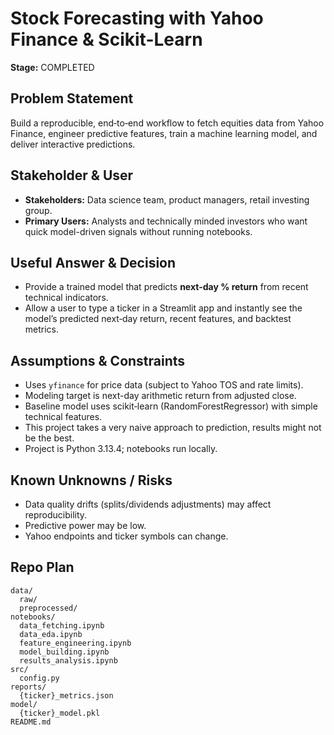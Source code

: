 # Stock Forecasting with Yahoo Finance & Scikit-Learn
**Stage:** COMPLETED

## Problem Statement
Build a reproducible, end‑to‑end workflow to fetch equities data from Yahoo Finance, engineer predictive features, train a machine learning model, and deliver interactive predictions.

## Stakeholder & User
- **Stakeholders:** Data science team, product managers, retail investing group.
- **Primary Users:** Analysts and technically minded investors who want quick model-driven signals without running notebooks.

## Useful Answer & Decision
- Provide a trained model that predicts **next-day % return** from recent technical indicators.
- Allow a user to type a ticker in a Streamlit app and instantly see the model’s predicted next‑day return, recent features, and backtest metrics.

## Assumptions & Constraints
- Uses `yfinance` for price data (subject to Yahoo TOS and rate limits).
- Modeling target is next-day arithmetic return from adjusted close.
- Baseline model uses scikit‑learn (RandomForestRegressor) with simple technical features.
- This project takes a very naive approach to prediction, results might not be the best.
- Project is Python 3.13.4; notebooks run locally.

## Known Unknowns / Risks
- Data quality drifts (splits/dividends adjustments) may affect reproducibility.
- Predictive power may be low.
- Yahoo endpoints and ticker symbols can change.

## Repo Plan
```
data/
  raw/
  preprocessed/
notebooks/
  data_fetching.ipynb
  data_eda.ipynb
  feature_engineering.ipynb
  model_building.ipynb
  results_analysis.ipynb
src/
  config.py
reports/
  {ticker}_metrics.json
model/
  {ticker}_model.pkl
README.md
```